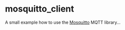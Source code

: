 # mosquitto_client

A small example how to use the [Mosquitto](https://mosquitto.org/) MQTT library...
